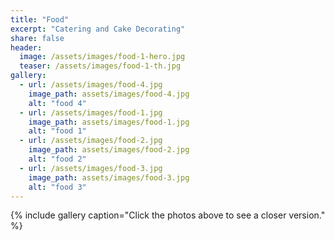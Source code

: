 ```yaml
---
title: "Food"
excerpt: "Catering and Cake Decorating"
share: false
header:
  image: /assets/images/food-1-hero.jpg
  teaser: /assets/images/food-1-th.jpg
gallery:
  - url: /assets/images/food-4.jpg
    image_path: assets/images/food-4.jpg
    alt: "food 4"
  - url: /assets/images/food-1.jpg
    image_path: assets/images/food-1.jpg
    alt: "food 1"
  - url: /assets/images/food-2.jpg
    image_path: assets/images/food-2.jpg
    alt: "food 2"
  - url: /assets/images/food-3.jpg
    image_path: assets/images/food-3.jpg
    alt: "food 3"
---
```


{% include gallery caption="Click the photos above to see a closer version." %}
